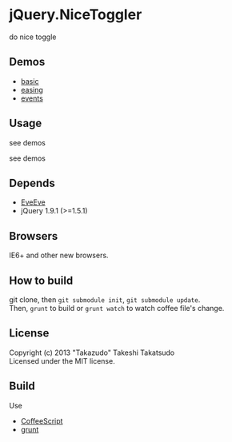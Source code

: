 # jQuery.NiceToggler

do nice toggle

## Demos

* [basic](http://takazudo.github.io/jQuery.NiceToggler/demos/basic/)
* [easing](http://takazudo.github.io/jQuery.NiceToggler/demos/easing/)
* [events](http://takazudo.github.io/jQuery.NiceToggler/demos/events/)

## Usage

see demos

see demos

## Depends

* [EveEve](https://github.com/Takazudo/EveEve)
* jQuery 1.9.1 (>=1.5.1)

## Browsers

IE6+ and other new browsers.  

## How to build

git clone, then `git submodule init`, `git submodule update`.  
Then, `grunt` to build or `grunt watch` to watch coffee file's change.

## License

Copyright (c) 2013 "Takazudo" Takeshi Takatsudo  
Licensed under the MIT license.

## Build

Use

 * [CoffeeScript][coffeescript]
 * [grunt][grunt]

[coffeescript]: http://coffeescript.org "CoffeeScript"
[grunt]: http://gruntjs.com "grunt"
